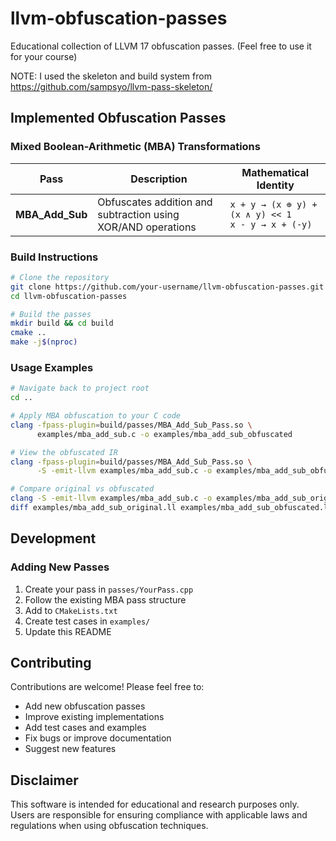 # llvm-obfuscation-passes
Educational collection of LLVM 17 obfuscation passes. (Feel free to use it for your course)

NOTE: I used the skeleton and build system from https://github.com/sampsyo/llvm-pass-skeleton/

## Implemented Obfuscation Passes

### Mixed Boolean-Arithmetic (MBA) Transformations

| Pass | Description | Mathematical Identity |
|------|-------------|----------------------|
| **MBA_Add_Sub** | Obfuscates addition and subtraction using XOR/AND operations | `x + y → (x ⊕ y) + (x ∧ y) << 1` <br> `x - y → x + (-y)` |

### Build Instructions
```bash
# Clone the repository
git clone https://github.com/your-username/llvm-obfuscation-passes.git
cd llvm-obfuscation-passes

# Build the passes
mkdir build && cd build
cmake ..
make -j$(nproc)
```

### Usage Examples
```bash
# Navigate back to project root
cd ..

# Apply MBA obfuscation to your C code
clang -fpass-plugin=build/passes/MBA_Add_Sub_Pass.so \
      examples/mba_add_sub.c -o examples/mba_add_sub_obfuscated

# View the obfuscated IR
clang -fpass-plugin=build/passes/MBA_Add_Sub_Pass.so \
      -S -emit-llvm examples/mba_add_sub.c -o examples/mba_add_sub_obfuscated.ll

# Compare original vs obfuscated
clang -S -emit-llvm examples/mba_add_sub.c -o examples/mba_add_sub_original.ll
diff examples/mba_add_sub_original.ll examples/mba_add_sub_obfuscated.ll
````
## Development

### Adding New Passes

1. Create your pass in `passes/YourPass.cpp`
2. Follow the existing MBA pass structure
3. Add to `CMakeLists.txt`
4. Create test cases in `examples/`
5. Update this README

## Contributing

Contributions are welcome! Please feel free to:

- Add new obfuscation passes
- Improve existing implementations  
- Add test cases and examples
- Fix bugs or improve documentation
- Suggest new features

## Disclaimer

This software is intended for educational and research purposes only. Users are responsible for ensuring compliance with applicable laws and regulations when using obfuscation techniques.

